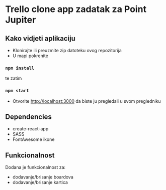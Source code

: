 # Trello clone app zadatak za Point Jupiter

## Kako vidjeti aplikaciju
- Klonirajte ili preuzmite zip datoteku ovog repozitorija
- U mapi pokrenite 
### `npm install`
te zatim 
### `npm start`
- Otvorite  [http://localhost:3000](http://localhost:3000) da biste ju pregledali u svom pregledniku

## Dependencies
- create-react-app
- SASS
- FontAwesome ikone

## Funkcionalnost
Dodana je funkcionalnost za:
- dodavanje/brisanje boardova
- dodavanje/brisanje kartica

